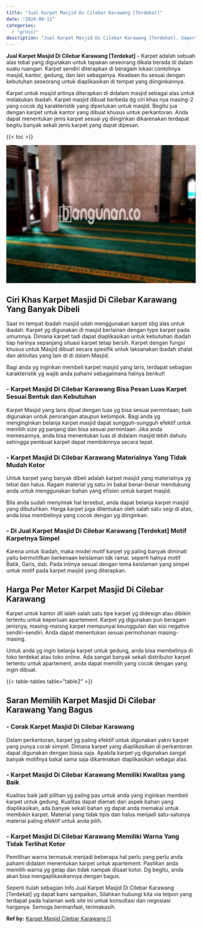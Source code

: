 ```yaml
---
title: "Jual Karpet Masjid Di Cilebar Karawang [Terdekat]"
date: "2024-09-11"
categories: 
  - "grosir"
description: "Jual Karpet Masjid Di Cilebar Karawang [Terdekat]. Seperti itulah sebagian Info Jual Karpet Masjid Di Cilebar Karawang [Terdekat] yg dapat kami sampaikan,..."
---
```


**Jual Karpet Masjid Di Cilebar Karawang \[Terdekat\]** – Karpet adalah sebuah alas tebal yang digunakan untuk tapakan seseorang dikala berada di dalam suatu ruangan. Karpet sendiri diterapkan di beragam lokasi contohnya masjid, kantor, gedung, dan lain sebagainya. Keadaan itu sesuai dengan kebutuhan seseorang untuk diaplikasikan di tempat yang diinginkannya.

Karpet untuk masjid artinya diterapkan di didalam masjid sebagai alas untuk melakukan ibadah. Karpet masjid dibuat berbeda dg ciri khas nya masing-2 yang cocok dg karakteristik yang diperlukan untuk masjid. Begitu jua dengan karpet untuk kantor yang dibuat khusus untuk perkantoran. Anda dapat menentukan jenis karpet sesuai yg diinginkan dikarenakan terdapat begitu banyak sekali jenis karpet yang dapat dipesan.

{{< toc >}}

![Jual Karpet Masjid Di Cilebar Karawang [Terdekat]](/images/grosir-karpet-murah-14.png)

## Ciri Khas Karpet Masjid Di Cilebar Karawang Yang Banyak Dibeli

Saat ini tempat ibadah masjid udah menggunakan karpet sbg alas untuk ibadah. Karpet yg digunakan di masjid berlainan dengan type karpet pada umumnya. Dimana karpet tadi dapat diaplikasikan untuk kebutuhan ibadah tiap harinya sepanjang situasi karpet tetap bersih. Karpet dengan fungsi khusus untuk Masjid dibuat secara spesifik untuk laksanakan ibadah shalat dan aktivitas yang lain di di dalam Masjid.

Bagi anda yg inginkan membeli karpet masjid yang laris, terdapat sebagian karakteristik yg wajib anda pahami sebagaimana halnya berikut!

### \- Karpet Masjid Di Cilebar Karawang Bisa Pesan Luas Karpet Sesuai Bentuk dan Kebutuhan

Karpet Masjid yang laris dijual dengan luas yg bisa sesuai permintaan, baik digunakan untuk perorangan ataupun kelompok. Bagi anda yg menginginkan belanja karpet masjid dapat sungguh-sungguh efektif untuk memliih size yg panjang dan bisa sesuai permintaan. Jika anda memesannya, anda bisa menentukan luas di didalam masjid lebih dahulu sehingga pembuat karpet dapat membikinnya secara tepat.

### \- Karpet Masjid Di Cilebar Karawang Materialnya Yang Tidak Mudah Kotor

Untuk karpet yang banyak dibeli adalah karpet masjid yang materialnya yg tebal dan halus. Ragam material yg satu ini bakal benar-benar mendukung anda untuk menggunakan bahan yang efisien untuk karpet masjid.

Bila anda sudah menyimak hal tersebut, anda dapat belanja karpet masjid yang dibutuhkan. Harga karpet juga ditentukan oleh salah satu segi di atas, anda bisa membelinya yang cocok dengan yg diinginkan.

### \- Di Jual Karpet Masjid Di Cilebar Karawang \[Terdekat\] Motif Karpetnya Simpel

Karena untuk ibadah, maka model motif karpet yg paling banyak diminati yaitu bermotifkan berkenaan keislaman tdk ramai. seperti halnya motif Batik, Garis, dsb. Pada intinya sesuai dengan tema keislaman yang simpel untuk motif pada karpet masjid yang diterapkan.

## Harga Per Meter Karpet Masjid Di Cilebar Karawang

Karpet untuk kantor dll ialah salah satu tipe karpet yg didesign atau dibikin tertentu untuk keperluan apartement. Karpet yg digunakan pun beragam jenisnya, masing-maisng karpet mempunyai keunggulan dan sisi negative sendiri-sendiri. Anda dapat menentukan sesuai permohonan masing-masing.

Untuk anda yg ingin belanja karpet untuk gedung, anda bisa membelinya di toko terdekat atau toko online. Ada sangat banyak sekali distributor karpet tertentu untuk apartement, anda dapat memilih yang cocok dengan yang ingin dibuat.

{{< table-tables table="table2" >}}

## Saran Memilih Karpet Masjid Di Cilebar Karawang Yang Bagus

### \- Corak Karpet Masjid Di Cilebar Karawang

Dalam perkantoran, karpet yg paling efektif untuk digunakan yakni karpet yang punya corak simpel. Dimana karpet yang diaplikasikan di perkantoran dapat digunakan dengan biasa saja. Apabila karpet yg digunakan sangat banyak motifnya bakal sama saja dikarenakan diaplikasikan sebagai alas.

### \- Karpet Masjid Di Cilebar Karawang Memiliki Kwalitas yang Baik

Kualitas baik jadi pilihan yg paling pas untuk anda yang inginkan membeli karpet untuk gedung. Kualitas dapat diamati dari aspek bahan yang diaplikasikan, ada banyak sekali bahan yg dapat anda memakai untuk membikin karpet. Material yang tidak tipis dan halus menjadi satu-satunya material paling efektif untuk anda pilih.

### \- Karpet Masjid Di Cilebar Karawang Memiliki Warna Yang Tidak Terlihat Kotor

Pemilihan warna termasuk menjadi beberapa hal perlu yang perlu anda pahami didalam menentukan karpet untuk apartement. Pastikan anda memilih warna yg gelap dan tidak nampak disaat kotor. Dg begitu, anda akan bisa mengaplikasikannya dengan bagus.

Seperti itulah sebagian Info Jual Karpet Masjid Di Cilebar Karawang \[Terdekat\] yg dapat kami sampaikan, Silahkan hubungi kita via telpon yang terdapat pada halaman web site ini untuk konsultasi dan negosiasi harganya. Semoga bermanfaat, terimakasih.

**Ref by:**  [Karpet Masjid Cilebar Karawang []](https://id.wikipedia.org/wiki/Karpet)
